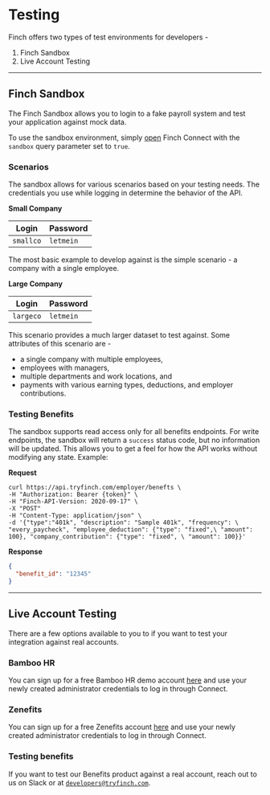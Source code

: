 # Testing

Finch offers two types of test environments for developers -

1. Finch Sandbox
2. Live Account Testing

---

## Finch Sandbox

The Finch Sandbox allows you to login to a fake payroll system and test your application against mock data.

To use the sandbox environment, simply [open](../Integrating-with-Finch/Integrate-Finch-Connect/Redirect-to-Connect.md#open-connect) Finch Connect with the `sandbox` query parameter set to `true`.

### Scenarios

The sandbox allows for various scenarios based on your testing needs. The credentials you use while logging in determine the behavior of the API.

**Small Company**

Login             | Password
---------------------|-------------
 `smallco`           | `letmein` 

The most basic example to develop against is the simple scenario - a company with a single employee.

**Large Company**

Login              | Password
----------------------|-------------
 `largeco`            | `letmein` 

This scenario provides a much larger dataset to test against. Some attributes of this scenario are -
* a single company with multiple employees,
* employees with managers,
* multiple departments and work locations, and
* payments with various earning types, deductions, and employer contributions.

### Testing Benefits

The sandbox supports read access only for all benefits endpoints. For write endpoints, the sandbox will return a `success` status code, but no information will be updated. This allows you to get a feel for how the API works without modifying any state. Example:

**Request**
```shell
curl https://api.tryfinch.com/employer/benefts \
-H "Authorization: Bearer {token}" \
-H "Finch-API-Version: 2020-09-17" \
-X "POST"
-H "Content-Type: application/json" \
-d '{"type":"401k", "description": "Sample 401k", "frequency": \ "every_paycheck", "employee_deduction": {"type": "fixed",\ "amount": 100}, "company_contribution": {"type": "fixed", \ "amount": 100}}'
```
**Response**
```json
{
  "benefit_id": "12345"
}
```
  
---

## Live Account Testing

There are a few options available to you to if you want to test your integration against real accounts.

### Bamboo HR

You can sign up for a free Bamboo HR demo account [here](https://www.bamboohr.com/signup/) and use your newly created administrator credentials to log in through Connect.

### Zenefits

You can sign up for a free Zenefits account [here](https://www.zenefits.com/learn/trial-signup/) and use your newly created administrator credentials to log in through Connect.

### Testing benefits

If you want to test our Benefits product against a real account, reach out to us on Slack or at [`developers@tryfinch.com`](mailto:developers@tryfinch.com).
